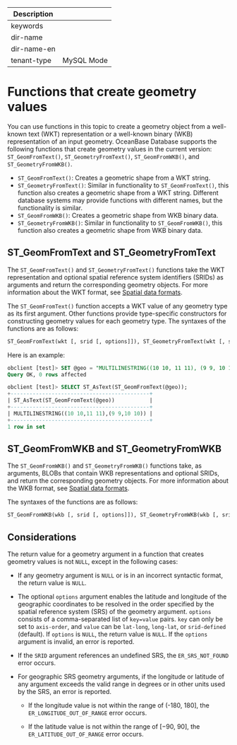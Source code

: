 | Description   |                 |
|---------------|-----------------|
| keywords      |                 |
| dir-name      |                 |
| dir-name-en   |                 |
| tenant-type   | MySQL Mode      |

# Functions that create geometry values

You can use functions in this topic to create a geometry object from a well-known text (WKT) representation or a well-known binary (WKB) representation of an input geometry. OceanBase Database supports the following functions that create geometry values in the current version: `ST_GeomFromText()`, `ST_GeometryFromText()`, `ST_GeomFromWKB()`, and `ST_GeometryFromWKB()`.

- `ST_GeomFromText()`: Creates a geometric shape from a WKT string.
- `ST_GeometryFromText()`: Similar in functionality to `ST_GeomFromText()`, this function also creates a geometric shape from a WKT string. Different database systems may provide functions with different names, but the functionality is similar.
- `ST_GeomFromWKB()`: Creates a geometric shape from WKB binary data.
- `ST_GeometryFromWKB()`: Similar in functionality to `ST_GeomFromWKB()`, this function also creates a geometric shape from WKB binary data.

## ST_GeomFromText and ST_GeometryFromText

The `ST_GeomFromText()` and `ST_GeometryFromText()` functions take the WKT representation and optional spatial reference system identifiers (SRIDs) as arguments and return the corresponding geometry objects. For more information about the WKT format, see [Spatial data formats](../../100.basic-elements-of-mysql-mode/100.data-type-of-mysql-mode/900.spatial-data-type-of-mysql-mode/500.spatial-data-format-of-mysql-mode.md).

The `ST_GeomFromText()` function accepts a WKT value of any geometry type as its first argument. Other functions provide type-specific constructors for constructing geometry values for each geometry type.
The syntaxes of the functions are as follows:

```sql
ST_GeomFromText(wkt [, srid [, options]]), ST_GeometryFromText(wkt [, srid [, options]])
```

Here is an example:

```sql
obclient [test]> SET @geo = "MULTILINESTRING((10 10, 11 11), (9 9, 10 10))";
Query OK, 0 rows affected

obclient [test]> SELECT ST_AsText(ST_GeomFromText(@geo));
+--------------------------------------------+
| ST_AsText(ST_GeomFromText(@geo))           |
+--------------------------------------------+
| MULTILINESTRING((10 10,11 11),(9 9,10 10)) |
+--------------------------------------------+
1 row in set
```

## ST_GeomFromWKB and ST_GeometryFromWKB

The `ST_GeomFromWKB()` and `ST_GeometryFromWKB()` functions take, as arguments, BLOBs that contain WKB representations and optional SRIDs, and return the corresponding geometry objects. For more information about the WKB format, see [Spatial data formats](../../100.basic-elements-of-mysql-mode/100.data-type-of-mysql-mode/900.spatial-data-type-of-mysql-mode/500.spatial-data-format-of-mysql-mode.md).

The syntaxes of the functions are as follows:

```sql
ST_GeomFromWKB(wkb [, srid [, options]]), ST_GeometryFromWKB(wkb [, srid [, options]])
```

## Considerations

The return value for a geometry argument in a function that creates geometry values is not `NULL`, except in the following cases:

- If any geometry argument is `NULL` or is in an incorrect syntactic format, the return value is `NULL`.

- The optional `options` argument enables the latitude and longitude of the geographic coordinates to be resolved in the order specified by the spatial reference system (SRS) of the geometry argument. `options` consists of a comma-separated list of `key=value` pairs. `key` can only be set to `axis-order`, and `value` can be `lat-long`, `long-lat`, or `srid-defined` (default). If `options` is `NULL`, the return value is `NULL`. If the `options` argument is invalid, an error is reported.

- If the `SRID` argument references an undefined SRS, the `ER_SRS_NOT_FOUND` error occurs.

- For geographic SRS geometry arguments, if the longitude or latitude of any argument exceeds the valid range in degrees or in other units used by the SRS, an error is reported.

   - If the longitude value is not within the range of (-180, 180], the `ER_LONGITUDE_OUT_OF_RANGE` error occurs.

   - If the latitude value is not within the range of [−90, 90], the `ER_LATITUDE_OUT_OF_RANGE` error occurs.
